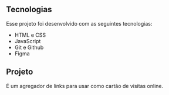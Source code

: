 ## Tecnologias

Esse projeto foi desenvolvido com as seguintes tecnologias:

- HTML e CSS
- JavaScript 
- Git e Github 
- Figma 

## Projeto

É um agregador de links para usar como cartão de visitas online.